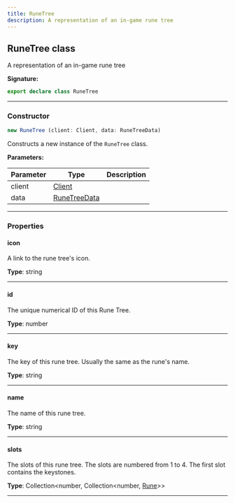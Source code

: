 ```yaml
---
title: RuneTree
description: A representation of an in-game rune tree
---
```


## RuneTree class

A representation of an in-game rune tree

**Signature:**

```ts
export declare class RuneTree 
```

---

### Constructor

```ts
new RuneTree (client: Client, data: RuneTreeData)
```

Constructs a new instance of the `RuneTree` class.

**Parameters:**

| Parameter | Type | Description |
| --------- | ---- | ----------- |
| client | [Client](/shieldbow/api/Client.html) |  |
| data | [RuneTreeData](/shieldbow/api/RuneTreeData.html) |  |
---

### Properties

#### icon

A link to the rune tree's icon.



**Type**: string

---

#### id

The unique numerical ID of this Rune Tree.



**Type**: number

---

#### key

The key of this rune tree. Usually the same as the rune's name.



**Type**: string

---

#### name

The name of this rune tree.



**Type**: string

---

#### slots

The slots of this rune tree. The slots are numbered from 1 to 4. The first slot contains the keystones.



**Type**: Collection\<number, Collection\<number, [Rune](/shieldbow/api/Rune.html)\>\>

---

